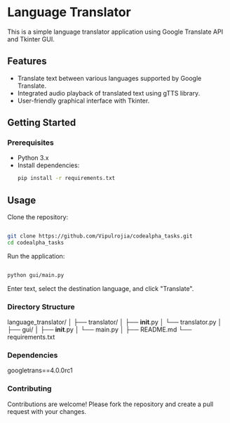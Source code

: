 # Language Translator

This is a simple language translator application using Google Translate API and Tkinter GUI.

## Features

- Translate text between various languages supported by Google Translate.
- Integrated audio playback of translated text using gTTS library.
- User-friendly graphical interface with Tkinter.

## Getting Started

### Prerequisites

- Python 3.x
- Install dependencies:
  ```bash
  pip install -r requirements.txt

## Usage
Clone the repository:

```bash

git clone https://github.com/Vipulrojia/codealpha_tasks.git
cd codealpha_tasks
```
Run the application:

```bash

python gui/main.py
```
Enter text, select the destination language, and click "Translate".

### Directory Structure

language_translator/
│
├── translator/
│   ├── __init__.py
│   └── translator.py
│
├── gui/
│   ├── __init__.py
│   └── main.py
│
├── README.md
└── requirements.txt

### Dependencies
googletrans==4.0.0rc1

### Contributing
Contributions are welcome! Please fork the repository and create a pull request with your changes.
